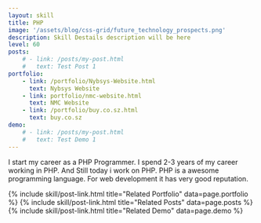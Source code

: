 ```yaml
---
layout: skill
title: PHP
image: '/assets/blog/css-grid/future_technology_prospects.png'
description: Skill Destails description will be here 
level: 60
posts: 
    # - link: /posts/my-post.html 
    #   text: Test Post 1
portfolio: 
    - link: /portfolio/Nybsys-Website.html 
      text: Nybsys Website
    - link: portfolio/nmc-website.html
      text: NMC Website
    - link: /portfolio/buy.co.sz.html
      text: buy.co.sz
demo: 
    # - link: /posts/my-post.html 
    #   text: Test Demo 1
---
```


I start my career as a PHP Programmer. I spend 2-3 years of my career working in PHP. And Still today i work on PHP. PHP is a awesome programming language. For web development it has very good reputation. 



<div class="mt-5">
    {% include skill/post-link.html title="Related Portfolio" data=page.portfolio %}
    {% include skill/post-link.html title="Related Posts" data=page.posts %}
    {% include skill/post-link.html title="Related Demo" data=page.demo %}
</div>